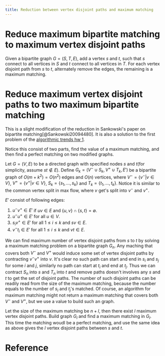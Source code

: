 ```yaml
---
title: Reduction between vertex disjoint paths and maximum matching 
---
```


# Reduce maximum bipartite matching to maximum vertex disjoint paths

Given a bipartite graph $G=(S,T,E)$, add a vertex $s$ and $t$, such that $s$ connect to all vertices in $S$ and $t$ connect to all vertices in $T$. For each vertex disjoint path from $s$ to $t$, alternately remove the edges, the remaining is a maximum matching.

# Reduce maximum vertex disjoint paths to two maximum bipartite matching
This is a slight modification of the reduction in Sankowski's paper on bipartite matching[@Sankowski20094480]. It is also a solution to the first problem of the [algorithmic trends hw 1](http://duch.mimuw.edu.pl/~sank/wordpress/wp-content/uploads/2014/03/homework1.pdf).

Notice this consist of two parts, find the value of a maximum matching, and then find a perfect matching on two modified graphs.

Let $G=(V,E)$ to be a directed graph with specified nodes $s$ and $t$(for simplicity, assume $st\not\in E$). Define $G_k=(V^- \cup S_k ,V^+ \cup T_k,E')$ be a bipartite graph of $O(m+k^2)=O(n^2)$ edges and $O(n)$ vertices, where $V^- = \{v^-|v\in V\}$, $V^+ = \{v^+|v\in V\}$, $S_k=\{s_1,\ldots,s_k\}$ and $T_k=\{t_1,\ldots,t_k\}$. Notice it is similar to the common vertex split in max flow, where $v$ get's split into $v^-$ and $v^+$.

$E'$ consist of following edges:

1. $u^-v^+\in E'$ if $uv\in E$ and $\{u,v\}\cap \{s,t\} = \emptyset$.
2. $u^-u^+\in E'$ for all $u\in V$.
3. $s_iv^+\in E'$ for all $1\leq i\leq k$ and $sv\in E$.
4. $v^-t_i\in E'$ for all $1\leq i\leq k$ and $vt\in E$.

We can find maximum number of vertex disjoint paths from $s$ to $t$ by solving a maximum matching problem on a bipartite graph $G_n$. Any maching that covers both $V^-$ and $V^+$ would induce some set of vertex disjoint paths by contracting $v^-v^+$ into $v$. It's clear no such path can start and end in $s_i$ and $s_j$ for some $i$ and $j$, similarly no path can start at $t_i$ and end at $t_j$. Thus we can contract $S_n$ into $s$ and $T_n$ into $t$ and remove paths doesn't involves any $s$ and $t$ to get the set of disjoint paths. The number of such disjoint paths can be readily read from the size of the maximum matching, because the number equals to the number of $s_i$ and $t_j$'s matched. Of course, an algorithm for maximum matching might not return a maximum matching that covers both $V^-$ and $V^+$, but we use a value to build such an graph.

Let the size of the maximum matching be $n+l$, then there exist $l$ maximum vertex disjoint paths. Build graph $G_l$ and find a maximum matching in $G_l$. This time the matching woudl be a perfect matching, and use the same idea as above gives the $l$ vertex disjoint paths between $s$ and $t$.

# Reference
